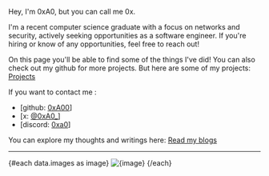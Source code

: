 <script>
export let data;


import { onMount } from 'svelte';

onMount(() => {
    const links = document.querySelectorAll('a');
    links.forEach(link => {
        if (!link.href.includes('/blog')) {
            link.setAttribute('target', '_blank');
        }
    });
});


</script>



Hey, I'm 0xA0, but you can call me 0x.

I'm a recent computer science graduate with a focus on networks and security, actively seeking opportunities as a software engineer. If you're hiring or know of any opportunities, feel free to reach out!

On this page you'll be able to find some of the things I've did! You can also check out my github for more projects. But here are some of my projects: [Projects](/project)

If you want to contact me : 

- [github: [0xA00](https://github.com/0xA00)]
- [x: [@0xA0_](https://twitter.com/0xA0_)]
- [discord: [0xa0](https://discordapp.com/users/298221448642953217)]



You can explore my thoughts and writings here: [Read my blogs](/blog)


***

<div id="row88">
{#each data.images as image}
    <img src={image} alt={image} />
{/each}
</div>







